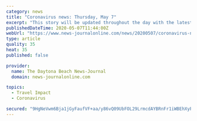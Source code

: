 ```yaml
---
category: news
title: "Coronavirus news: Thursday, May 7"
excerpt: "This story will be updated throughout the day with the latest information on the coronavirus in Volusia and Flagler counties and around the state."
publishedDateTime: 2020-05-07T11:44:00Z
webUrl: "https://www.news-journalonline.com/news/20200507/coronavirus-news-thursday-may-7"
type: article
quality: 35
heat: 35
published: false

provider:
  name: The Daytona Beach News-Journal
  domain: news-journalonline.com

topics:
  - Travel Impact
  - Coronavirus

secured: "9HgNeVwm6Bja1jGyFaufVF+aa/y86vQ09UbFOL29LrmcdAYBRnFr1iWBEhXyP9P+lqOHLAb0K3vPnhC7pKp0vSaxwq7Rj74AujaHaudwy7FwmAjqbgTkTyuOD0iVOA51LB0BS0SlDYTF2MTj3LQkgvhmfZL+kn9Zq5uEzLYmmDky/ss/Ept+v70DlYHHSTjfSrsFeJRyRzZ6tNOdeZ7ZEmLdaTm1XAqhG3tAbxbQpebGyNnZXupTGrG1uG794+hE/8GLnP1LnYf89VzsYsQAa1krsPLV74Ke0di1xF7r6oZ/QG+C73NIPCWFYrTHPSjf3qDEM9bnjlEnJMOMhfQ76eVb250Aef2xi+u7C401je/1JcEsnyNLJBA4pRXfzU0dWBNzO0Uo4Ytq6czFu8F5hQ5x5TbKwMgajofz4Gmtxl+7XaCgq4eJmZboT2pizCNnXKenGNK5CIbXxoCFtljOSXJGLsss0p+kQXZwjMPcvx0=;7+6V+GEJ/+aOMTm02Qb1lg=="
---
```


